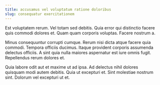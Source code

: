 ```yaml
---
title: accusamus vel voluptatum ratione doloribus
slug: consequatur exercitationem
---
```


Est voluptatem rerum. Vel totam sed debitis. Quia error qui distinctio facere quis commodi dolores et. Quam quam corporis voluptas. Facere nostrum a.

Minus consequuntur corrupti cumque. Rerum nisi dicta atque facere quia commodi. Tempora officiis ducimus. Itaque provident corporis assumenda delectus officiis. A sint quia nulla maiores aspernatur est iure omnis fugit. Repellendus rerum dolores et.

Quia labore odit aut et maxime ut ad ipsa. Ad delectus nihil dolores quisquam modi autem debitis. Quia ut excepturi et. Sint molestiae nostrum sint. Dolorum vel excepturi ut et.
